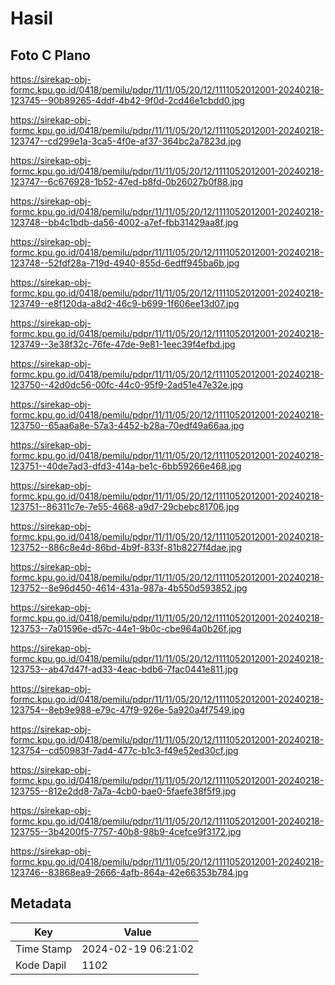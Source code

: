 # Hasil

## Foto C Plano

https://sirekap-obj-formc.kpu.go.id/0418/pemilu/pdpr/11/11/05/20/12/1111052012001-20240218-123745--90b89265-4ddf-4b42-9f0d-2cd46e1cbdd0.jpg

https://sirekap-obj-formc.kpu.go.id/0418/pemilu/pdpr/11/11/05/20/12/1111052012001-20240218-123747--cd299e1a-3ca5-4f0e-af37-364bc2a7823d.jpg

https://sirekap-obj-formc.kpu.go.id/0418/pemilu/pdpr/11/11/05/20/12/1111052012001-20240218-123747--6c676928-1b52-47ed-b8fd-0b26027b0f88.jpg

https://sirekap-obj-formc.kpu.go.id/0418/pemilu/pdpr/11/11/05/20/12/1111052012001-20240218-123748--bb4c1bdb-da56-4002-a7ef-fbb31429aa8f.jpg

https://sirekap-obj-formc.kpu.go.id/0418/pemilu/pdpr/11/11/05/20/12/1111052012001-20240218-123748--52fdf28a-719d-4940-855d-6edff945ba6b.jpg

https://sirekap-obj-formc.kpu.go.id/0418/pemilu/pdpr/11/11/05/20/12/1111052012001-20240218-123749--e8f120da-a8d2-46c9-b699-1f606ee13d07.jpg

https://sirekap-obj-formc.kpu.go.id/0418/pemilu/pdpr/11/11/05/20/12/1111052012001-20240218-123749--3e38f32c-76fe-47de-9e81-1eec39f4efbd.jpg

https://sirekap-obj-formc.kpu.go.id/0418/pemilu/pdpr/11/11/05/20/12/1111052012001-20240218-123750--42d0dc56-00fc-44c0-95f9-2ad51e47e32e.jpg

https://sirekap-obj-formc.kpu.go.id/0418/pemilu/pdpr/11/11/05/20/12/1111052012001-20240218-123750--65aa6a8e-57a3-4452-b28a-70edf49a66aa.jpg

https://sirekap-obj-formc.kpu.go.id/0418/pemilu/pdpr/11/11/05/20/12/1111052012001-20240218-123751--40de7ad3-dfd3-414a-be1c-6bb59266e468.jpg

https://sirekap-obj-formc.kpu.go.id/0418/pemilu/pdpr/11/11/05/20/12/1111052012001-20240218-123751--86311c7e-7e55-4668-a9d7-29cbebc81706.jpg

https://sirekap-obj-formc.kpu.go.id/0418/pemilu/pdpr/11/11/05/20/12/1111052012001-20240218-123752--886c8e4d-86bd-4b9f-833f-81b8227f4dae.jpg

https://sirekap-obj-formc.kpu.go.id/0418/pemilu/pdpr/11/11/05/20/12/1111052012001-20240218-123752--8e96d450-4614-431a-987a-4b550d593852.jpg

https://sirekap-obj-formc.kpu.go.id/0418/pemilu/pdpr/11/11/05/20/12/1111052012001-20240218-123753--7a01596e-d57c-44e1-9b0c-cbe964a0b26f.jpg

https://sirekap-obj-formc.kpu.go.id/0418/pemilu/pdpr/11/11/05/20/12/1111052012001-20240218-123753--ab47d47f-ad33-4eac-bdb6-7fac0441e811.jpg

https://sirekap-obj-formc.kpu.go.id/0418/pemilu/pdpr/11/11/05/20/12/1111052012001-20240218-123754--8eb9e988-e79c-47f9-926e-5a920a4f7549.jpg

https://sirekap-obj-formc.kpu.go.id/0418/pemilu/pdpr/11/11/05/20/12/1111052012001-20240218-123754--cd50983f-7ad4-477c-b1c3-f49e52ed30cf.jpg

https://sirekap-obj-formc.kpu.go.id/0418/pemilu/pdpr/11/11/05/20/12/1111052012001-20240218-123755--812e2dd8-7a7a-4cb0-bae0-5faefe38f5f9.jpg

https://sirekap-obj-formc.kpu.go.id/0418/pemilu/pdpr/11/11/05/20/12/1111052012001-20240218-123755--3b4200f5-7757-40b8-98b9-4cefce9f3172.jpg

https://sirekap-obj-formc.kpu.go.id/0418/pemilu/pdpr/11/11/05/20/12/1111052012001-20240218-123746--83868ea9-2666-4afb-864a-42e66353b784.jpg


## Metadata

| Key        | Value               |
| ---------- | ------------------- |
| Time Stamp | 2024-02-19 06:21:02 |
| Kode Dapil | 1102                |




